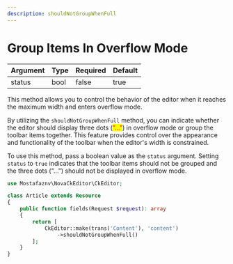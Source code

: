 ```yaml
---
description: shouldNotGroupWhenFull
---
```


# Group Items In Overflow Mode

<table><thead><tr><th>Argument</th><th>Type</th><th data-type="checkbox">Required</th><th>Default</th></tr></thead><tbody><tr><td>status</td><td>bool</td><td>false</td><td>true</td></tr></tbody></table>

This method allows you to control the behavior of the editor when it reaches the maximum width and enters overflow mode.

By utilizing the `shouldNotGroupWhenFull` method, you can indicate whether the editor should display three dots (<mark style="color:red;">"..."</mark>) in overflow mode or group the toolbar items together. This feature provides control over the appearance and functionality of the toolbar when the editor's width is constrained.

To use this method, pass a boolean value as the `status` argument. Setting `status` to `true` indicates that the toolbar items should not be grouped and the three dots ("...") should not be displayed in overflow mode.



```php
use Mostafaznv\NovaCkEditor\CkEditor;

class Article extends Resource
{
    public function fields(Request $request): array
    {
        return [
            CkEditor::make(trans('Content'), 'content')
                ->shouldNotGroupWhenFull()
        ];
    }
}
```




